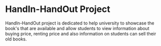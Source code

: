 # HandIn-HandOut Project
HandIn-HandOut project is dedicated to help university to showcase the book's that are available and allow students to view information about buying price, renting price and also information on students can sell their old books.
